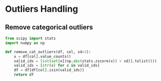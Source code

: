 # Outliers Handling


## Remove categorical outliers

```py
from scipy import stats
import numpy as np

def remove_cat_outliers(df, col, sd=3):
    x = df[col].value_counts()
    valid_ids = list(set(x[(np.abs(stats.zscore(x)) < sd)].tolist()))
    valid_ids = [str(x) for x in valid_ids]
    df = df[df[col].isin(valid_ids)]
    return df
```